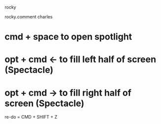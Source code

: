 rocky

rocky.comment
charles

# cmd + space to open spotlight
# opt + cmd <-  to fill left half of screen (Spectacle)
# opt + cmd -> to fill right half of screen (Spectacle)




re-do = CMD + SHIFT + Z
